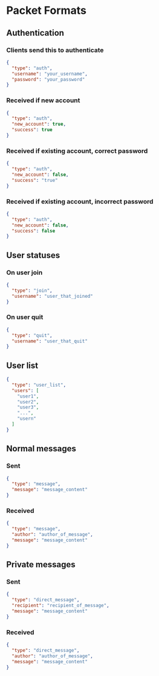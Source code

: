 # Packet Formats

## Authentication

### Clients send this to authenticate

```json
{
  "type": "auth",
  "username": "your_username",
  "password": "your_password"
}
```

### Received if new account

```json
{
  "type": "auth",
  "new_account": true,
  "success": true
}
```

### Received if existing account, correct password

```json
{
  "type": "auth",
  "new_account": false,
  "success": "true"
}
```

### Received if existing account, incorrect password

```json
{
  "type": "auth",
  "new_account": false,
  "success": false
}
```

## User statuses

### On user join

```json
{
  "type": "join",
  "username": "user_that_joined"
}
```

### On user quit

```json
{
  "type": "quit",
  "username": "user_that_quit"
}
```

## User list

```json
{
  "type": "user_list",
  "users": [
    "user1",
    "user2",
    "user3",
    "...",
    "usern"
  ]
}
```

## Normal messages

### Sent

```json
{
  "type": "message",
  "message": "message_content"
}
```

### Received

```json
{
  "type": "message",
  "author": "author_of_message",
  "message": "message_content"
}
```

## Private messages

### Sent

```json
{
  "type": "direct_message",
  "recipient": "recipient_of_message",
  "message": "message_content"
}
```

### Received

```json
{
  "type": "direct_message",
  "author": "author_of_message",
  "message": "message_content"
}
```
